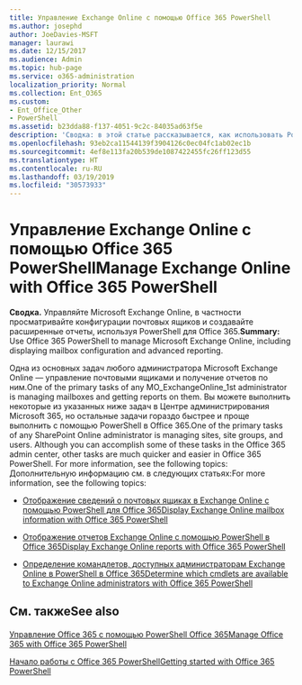 ```yaml
---
title: Управление Exchange Online с помощью Office 365 PowerShell
ms.author: josephd
author: JoeDavies-MSFT
manager: laurawi
ms.date: 12/15/2017
ms.audience: Admin
ms.topic: hub-page
ms.service: o365-administration
localization_priority: Normal
ms.collection: Ent_O365
ms.custom:
- Ent_Office_Other
- PowerShell
ms.assetid: b23dda88-f137-4051-9c2c-84035ad63f5e
description: 'Сводка: в этой статье рассказывается, как использовать PowerShell в Office 365 для управления Microsoft Exchange Online, в том числе для отображения конфигураций почтовых ящиков и работы с расширенными функциями отчетности.'
ms.openlocfilehash: 93eb2ca11544139f3904126c0ec04fc1ab02ec1b
ms.sourcegitcommit: 4ef8e113fa20b539de1087422455fc26ff123d55
ms.translationtype: HT
ms.contentlocale: ru-RU
ms.lasthandoff: 03/19/2019
ms.locfileid: "30573933"
---
```

# <a name="manage-exchange-online-with-office-365-powershell"></a><span data-ttu-id="229e7-103">Управление Exchange Online с помощью Office 365 PowerShell</span><span class="sxs-lookup"><span data-stu-id="229e7-103">Manage Exchange Online with Office 365 PowerShell</span></span>

 <span data-ttu-id="229e7-104">**Сводка.** Управляйте Microsoft Exchange Online, в частности просматривайте конфигурации почтовых ящиков и создавайте расширенные отчеты, используя PowerShell для Office 365.</span><span class="sxs-lookup"><span data-stu-id="229e7-104">**Summary:** Use Office 365 PowerShell to manage Microsoft Exchange Online, including displaying mailbox configuration and advanced reporting.</span></span>
  
<span data-ttu-id="229e7-105">Одна из основных задач любого администратора Microsoft Exchange Online — управление почтовыми ящиками и получение отчетов по ним.</span><span class="sxs-lookup"><span data-stu-id="229e7-105">One of the primary tasks of any MO_ExchangeOnline_1st administrator is managing mailboxes and getting reports on them.</span></span> <span data-ttu-id="229e7-106">Вы можете выполнить некоторые из указанных ниже задач в Центре администрирования Microsoft 365, но остальные задачи гораздо быстрее и проще выполнить с помощью PowerShell в Office 365.</span><span class="sxs-lookup"><span data-stu-id="229e7-106">One of the primary tasks of any SharePoint Online administrator is managing sites, site groups, and users. Although you can accomplish some of these tasks in the Office 365 admin center, other tasks are much quicker and easier in Office 365 PowerShell. For more information, see the following topics:</span></span> <span data-ttu-id="229e7-107">Дополнительную информацию см. в следующих статьях:</span><span class="sxs-lookup"><span data-stu-id="229e7-107">For more information, see the following topics:</span></span>
  
- [<span data-ttu-id="229e7-108">Отображение сведений о почтовых ящиках в Exchange Online с помощью PowerShell для Office 365</span><span class="sxs-lookup"><span data-stu-id="229e7-108">Display Exchange Online mailbox information with Office 365 PowerShell</span></span>](https://technet.microsoft.com/ru-RU/library/mt771881%28v=exchg.160%29.aspx)
    
- [<span data-ttu-id="229e7-109">Отображение отчетов Exchange Online с помощью PowerShell в Office 365</span><span class="sxs-lookup"><span data-stu-id="229e7-109">Display Exchange Online reports with Office 365 PowerShell</span></span>](https://technet.microsoft.com/ru-RU/library/mt771882%28v=exchg.160%29.aspx)
    
- [<span data-ttu-id="229e7-110">Определение командлетов, доступных администраторам Exchange Online в PowerShell в Office 365</span><span class="sxs-lookup"><span data-stu-id="229e7-110">Determine which cmdlets are available to Exchange Online administrators with Office 365 PowerShell</span></span>](https://technet.microsoft.com/ru-RU/library/mt771883%28v=exchg.160%29.aspx)
    
## <a name="see-also"></a><span data-ttu-id="229e7-111">См. также</span><span class="sxs-lookup"><span data-stu-id="229e7-111">See also</span></span>

#### 

[<span data-ttu-id="229e7-112">Управление Office 365 с помощью PowerShell Office 365</span><span class="sxs-lookup"><span data-stu-id="229e7-112">Manage Office 365 with Office 365 PowerShell</span></span>](manage-office-365-with-office-365-powershell.md)
  
[<span data-ttu-id="229e7-113">Начало работы с Office 365 PowerShell</span><span class="sxs-lookup"><span data-stu-id="229e7-113">Getting started with Office 365 PowerShell</span></span>](getting-started-with-office-365-powershell.md)

